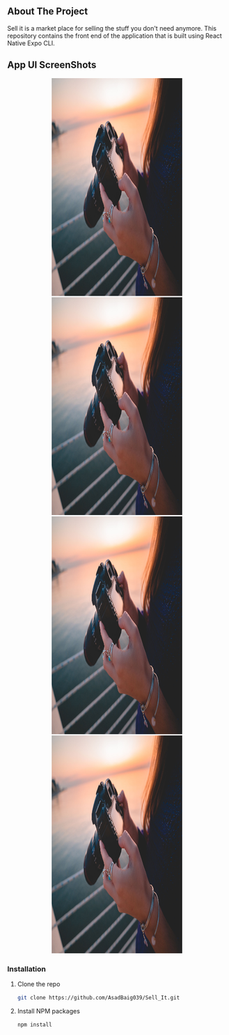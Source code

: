 ## About The Project

Sell it is a market place for selling the stuff you don't need anymore. This repository contains the front end of the application that is built using React Native Expo CLI.

## App UI ScreenShots

<p align="center">

<a>
    <img src="./app/assets/camera1_full.jpg" alt="Camera" width="300" height="500">
    <img src="./app/assets/camera1_full.jpg" alt="Camera" width="300" height="500">
    <img src="./app/assets/camera1_full.jpg" alt="Camera" width="300" height="500">
    <img src="./app/assets/camera1_full.jpg" alt="Camera" width="300" height="500">

</a>
</p>

### Installation

1. Clone the repo
   ```sh
   git clone https://github.com/AsadBaig039/Sell_It.git
   ```
2. Install NPM packages
   ```sh
   npm install
   ```
